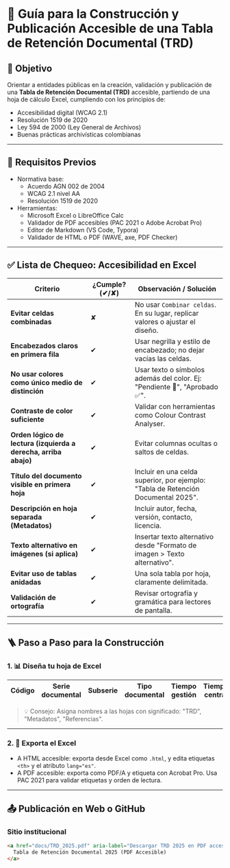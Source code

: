 # 📁 Guía para la Construcción y Publicación Accesible de una Tabla de Retención Documental (TRD)

## 🎯 Objetivo

Orientar a entidades públicas en la creación, validación y publicación de una **Tabla de Retención Documental (TRD)** accesible, partiendo de una hoja de cálculo Excel, cumpliendo con los principios de:

- Accesibilidad digital (WCAG 2.1)
- Resolución 1519 de 2020
- Ley 594 de 2000 (Ley General de Archivos)
- Buenas prácticas archivísticas colombianas

---

## 🧰 Requisitos Previos

- Normativa base:
  - Acuerdo AGN 002 de 2004
  - WCAG 2.1 nivel AA
  - Resolución 1519 de 2020
- Herramientas:
  - Microsoft Excel o LibreOffice Calc
  - Validador de PDF accesibles (PAC 2021 o Adobe Acrobat Pro)
  - Editor de Markdown (VS Code, Typora)
  - Validador de HTML o PDF (WAVE, axe, PDF Checker)

---

## ✅ Lista de Chequeo: Accesibilidad en Excel

| Criterio | ¿Cumple? (✔/✘) | Observación / Solución |
|---------|------------------|-------------------------|
| **Evitar celdas combinadas** | ✘ | No usar `Combinar celdas`. En su lugar, replicar valores o ajustar el diseño. |
| **Encabezados claros en primera fila** | ✔ | Usar negrilla y estilo de encabezado; no dejar vacías las celdas. |
| **No usar colores como único medio de distinción** | ✔ | Usar texto o símbolos además del color. Ej: "Pendiente 🔴", "Aprobado ✅". |
| **Contraste de color suficiente** | ✔ | Validar con herramientas como Colour Contrast Analyser. |
| **Orden lógico de lectura (izquierda a derecha, arriba abajo)** | ✔ | Evitar columnas ocultas o saltos de celdas. |
| **Título del documento visible en primera hoja** | ✔ | Incluir en una celda superior, por ejemplo: "Tabla de Retención Documental 2025". |
| **Descripción en hoja separada (Metadatos)** | ✔ | Incluir autor, fecha, versión, contacto, licencia. |
| **Texto alternativo en imágenes (si aplica)** | ✔ | Insertar texto alternativo desde "Formato de imagen > Texto alternativo". |
| **Evitar uso de tablas anidadas** | ✔ | Una sola tabla por hoja, claramente delimitada. |
| **Validación de ortografía** | ✔ | Revisar ortografía y gramática para lectores de pantalla. |

---

## 🪜 Paso a Paso para la Construcción

### 1. 📊 Diseña tu hoja de Excel

| Código | Serie documental | Subserie | Tipo documental | Tiempo gestión | Tiempo central | Disposición final | Soporte |
|--------|------------------|----------|------------------|----------------|----------------|--------------------|---------|

> 💡 Consejo: Asigna nombres a las hojas con significado: "TRD", "Metadatos", "Referencias".

---

### 2. 🧾 Exporta el Excel

- A HTML accesible: exporta desde Excel como `.html`, y edita etiquetas `<th>` y el atributo `lang="es"`.
- A PDF accesible: exporta como PDF/A y etiqueta con Acrobat Pro. Usa PAC 2021 para validar etiquetas y orden de lectura.

---

## 📤 Publicación en Web o GitHub

### Sitio institucional

```html
<a href="docs/TRD_2025.pdf" aria-label="Descargar TRD 2025 en PDF accesible">
  Tabla de Retención Documental 2025 (PDF Accesible)
</a>
